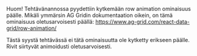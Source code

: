 Huom! Tehtävänannossa pyydettiin kytkemään row animation ominaisuus päälle. Mikäli ymmärsin AG Gridin dokumentaation oikein, on tämä ominaisuus oletusarvoisesti päällä: https://www.ag-grid.com/react-data-grid/row-animation/

Tästä syystä tehtävässä ei tätä ominaisuutta ole kytketty erikseen päälle. Rivit siirtyvät animoidusti oletusarvoisesti.
